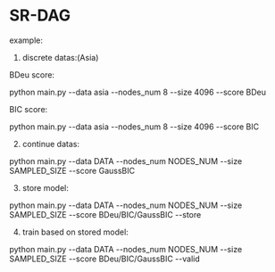 # SR-DAG

example:

1. discrete datas:(Asia)

  BDeu score:

  python main.py --data asia --nodes_num 8 --size 4096 --score BDeu

  BIC score:

  python main.py --data asia --nodes_num 8 --size 4096 --score BIC


2. continue datas:

  python main.py --data DATA --nodes_num NODES_NUM --size SAMPLED_SIZE --score GaussBIC

3. store model:

  python main.py --data DATA --nodes_num NODES_NUM --size SAMPLED_SIZE --score BDeu/BIC/GaussBIC --store

4. train based on stored model:

  python main.py --data DATA --nodes_num NODES_NUM --size SAMPLED_SIZE --score BDeu/BIC/GaussBIC --valid
